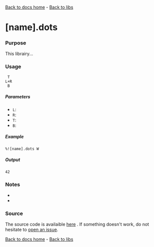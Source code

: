 [Back to docs home](../index.md) - [Back to libs](index.md)
# [name].dots

### Purpose
This librairy...

### Usage
    
     T
    L+R
     B

##### Parameters
- `L`: 
- `R`: 
- `T`: 
- `B`: 

##### Example

    %![name].dots W

##### Output

    42
   

### Notes
- 
-

### Source 
The source code is availaible [here](https://github.com/aaronduino/asciidots/blob/master/dots/libs/[name].dots)
. If something doesn't work, do not hesitate to [open an issue](https://github.com/aaronduino/asciidots/issues/new?title=Bug%20in%20[name]%20librairy:%20).


[Back to docs home](../index.md) - [Back to libs](index.md)
